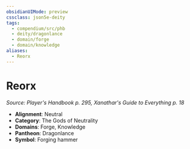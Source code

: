 ```yaml
---
obsidianUIMode: preview
cssclass: json5e-deity
tags:
  - compendium/src/phb
  - deity/dragonlance
  - domain/forge
  - domain/knowledge
aliases:
  - Reorx
---
```

# Reorx
*Source: Player's Handbook p. 295, Xanathar's Guide to Everything p. 18* 

- **Alignment**: Neutral
- **Category**: The Gods of Neutrality
- **Domains**: Forge, Knowledge
- **Pantheon**: Dragonlance
- **Symbol**: Forging hammer